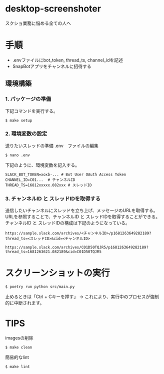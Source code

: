 # desktop-screenshoter

スクショ業務に悩める全ての人へ

# 手順
- .envファイルにbot_token, thread_ts, channel_idを記述
- SnapBotアプリをチャンネルに招待する

## 環境構築

### 1. パッケージの準備
下記コマンドを実行する。
```
$ make setup
```

### 2. 環境変数の設定

送りたいスレッドの準備 .env　ファイルの編集
```
$ nano .env
```

下記のように、環境変数を記入する。
```
SLACK_BOT_TOKEN=xoxb-... # Bot User OAuth Access Token
CHANNEL_ID=C01...  # チャンネルID
THREAD_TS=16812xxxxx.082xxx # スレッドID
```

### 3. チャンネルID と スレッドIDを取得する
送信したいチャンネルにスレッドを立ち上げ、メッセージのURLを取得する。
URLを参照することで、チャンネルID と スレッドIDを取得することができる。
チャンネルID と スレッドIDの構成は下記のようになっている。
```
https://sample.slack.com/archives/<チャンネルID>/p1681263649282189?thread_ts=<スレッドID>&cid=<チャンネルID>

https://sample.slack.com/archives/C01D50TQJR5/p1681263649282189?thread_ts=1681263621.082189&cid=C01D50TQJR5
```


# スクリーンショットの実行
```
$ poetry run python src/main.py
```
止めるときは「Ctrl + Cキーを押す」
→ これにより、実行中のプロセスが強制的に中断されます。


# TIPS

imagesの削除
```
$ make clean
```

簡易的なlint
```
$ make lint
```
